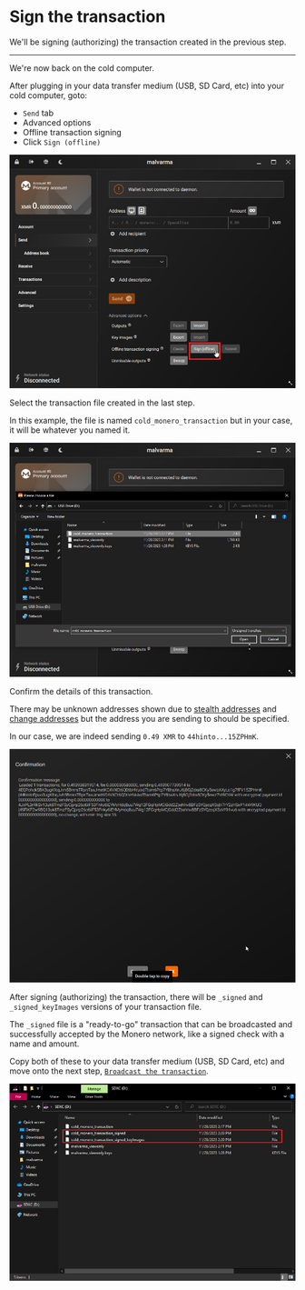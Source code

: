 # Sign the transaction
We'll be signing (authorizing) the transaction created in the previous step.

---
We're now back on the cold computer.

After plugging in your data transfer medium (USB, SD Card, etc) into your cold computer, goto:
- `Send` tab
- Advanced options
- Offline transaction signing
- Click `Sign (offline)`

![image](../img/sign_the_transaction_1.jpg)

Select the transaction file created in the last step.

In this example, the file is named `cold_monero_transaction` but in your case, it will be whatever you named it.

![image](../img/sign_the_transaction_2.jpg)

Confirm the details of this transaction.

There may be unknown addresses shown due to [stealth addresses](https://www.getmonero.org/resources/moneropedia/stealthaddress.html) and [change addresses](https://www.getmonero.org/resources/moneropedia/change.html) but the address you are sending to should be specified.

In our case, we are indeed sending `0.49 XMR` to `44hinto...15ZPHmK`.

![image](../img/sign_the_transaction_3.jpg)

After signing (authorizing) the transaction, there will be `_signed` and `_signed_keyImages` versions of your transaction file.

The `_signed` file is a "ready-to-go" transaction that can be broadcasted and successfully accepted by the Monero network, like a signed check with a name and amount.

Copy both of these to your data transfer medium (USB, SD Card, etc) and move onto the next step, [`Broadcast the transaction`](./broadcast_the_transaction.md).

![image](../img/sign_the_transaction_4.jpg)
